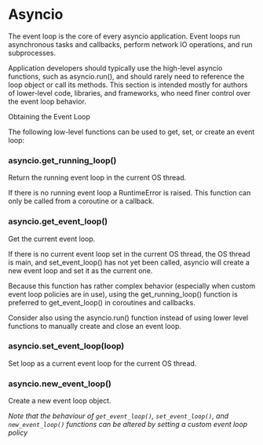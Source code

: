 # Asyncio

The event loop is the core of every asyncio application. Event loops run asynchronous tasks and callbacks, perform network IO operations, and run subprocesses.

Application developers should typically use the high-level asyncio functions, such as asyncio.run(), and should rarely need to reference the loop object or call its methods. This section is intended mostly for authors of lower-level code, libraries, and frameworks, who need finer control over the event loop behavior.

Obtaining the Event Loop

The following low-level functions can be used to get, set, or create an event loop:

### asyncio.get_running_loop()
Return the running event loop in the current OS thread.

If there is no running event loop a RuntimeError is raised. This function can only be called from a coroutine or a callback.

### asyncio.get_event_loop()
Get the current event loop.

If there is no current event loop set in the current OS thread, the OS thread is main, and set_event_loop() has not yet been called, asyncio will create a new event loop and set it as the current one.

Because this function has rather complex behavior (especially when custom event loop policies are in use), using the get_running_loop() function is preferred to get_event_loop() in coroutines and callbacks.

Consider also using the asyncio.run() function instead of using lower level functions to manually create and close an event loop.

### asyncio.set_event_loop(loop)
Set loop as a current event loop for the current OS thread.

### asyncio.new_event_loop()
Create a new event loop object.

_Note that the behaviour of `get_event_loop()`, `set_event_loop()`, and `new_event_loop()` functions can be altered by setting a custom event loop policy_
